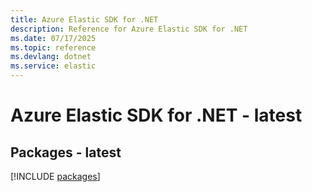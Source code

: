 ```yaml
---
title: Azure Elastic SDK for .NET
description: Reference for Azure Elastic SDK for .NET
ms.date: 07/17/2025
ms.topic: reference
ms.devlang: dotnet
ms.service: elastic
---
```

# Azure Elastic SDK for .NET - latest
## Packages - latest
[!INCLUDE [packages](elastic-index.md)]